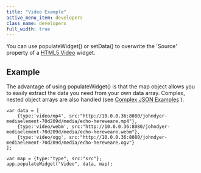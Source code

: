 ```yaml
---
title: "Video Example"
active_menu_item: developers
class_name: developers
full_width: true
---
```



You can use populateWidget() or setData() to overwrite the 'Source' property of a [HTML5 Video](/developers/user-guide/product-guide/widget-properties-events/advanced/html5-video) widget.

## Example

The advantage of using populateWidget() is that the map object allows you to easily extract the data you need from your own data array. Complex, nested object arrays are also handled (see [Complex JSON Examples](/developers/user-guide/scripting-apis/client-api/widget-data-state-manipulation/populatewidget/complex-json-example) ).

    var data = [
        {type:'video/mp4', src:"http://10.0.0.36:8080/johndyer-mediaelement-70d209d/media/echo-hereweare.mp4"},
        {type:'video/webm', src:"http://10.0.0.36:8080/johndyer-mediaelement-70d209d/media/echo-hereweare.webm"},
        {type:'video/ogg', src:"http://10.0.0.36:8080/johndyer-mediaelement-70d209d/media/echo-hereweare.ogv"}
    ];
        
    var map = {type:"type", src:"src"};
    app.populateWidget("Video", data, map);  
     
     
   

